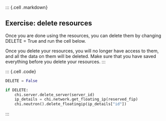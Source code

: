 
::: {.cell .markdown}
## Exercise: delete resources
Once you are done using the resources, you can delete them by changing DELETE = True and run the cell below.

Once you delete your resources, you will no longer have access to them, and all the data on them will be deleted. Make sure that you have saved everything before you delete your resources.
:::

::: {.cell .code}
```python
DELETE = False

if DELETE:
    chi.server.delete_server(server_id)
    ip_details = chi.network.get_floating_ip(reserved_fip)
    chi.neutron().delete_floatingip(ip_details["id"])
```
:::

